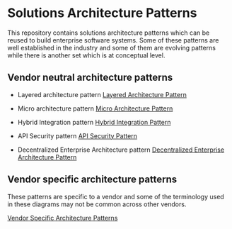 # Solutions Architecture Patterns
This repository contains solutions architecture patterns which can be reused to build enterprise software systems. Some of these patterns are well established in the industry and some of them are evolving patterns while there is another set which is at conceptual level. 

## Vendor neutral architecture patterns

- Layered architecture pattern
[Layered Architecture Pattern](Layered-Architecture-Pattern.md)

- Micro architecture pattern
[Micro Architecture Pattern](Micro-Architecture-Pattern.md)

- Hybrid Integration pattern
[Hybrid Integration Pattern](Hybrid-Integration-Pattern.md)

- API Security pattern
[API Security Pattern](API-Security-Pattern.md)

- Decentralized Enterprise Architecture pattern
[Decentralized Enterprise Architecture Pattern](Decentralized-Enterpise-Architecture-Pattern.md)

## Vendor specific architecture patterns
These patterns are specific to a vendor and some of the terminology used in these diagrams may not be common across other vendors. 

[Vendor Specific Architecture Patterns](vendor-specific)
